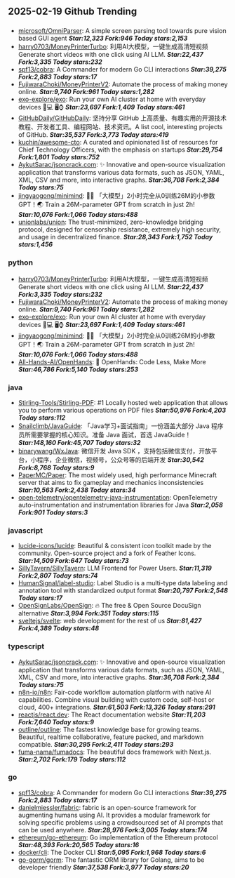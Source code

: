 ## 2025-02-19 Github Trending

### 
* [microsoft/OmniParser](https://github.com/microsoft/OmniParser): A simple screen parsing tool towards pure vision based GUI agent ***Star:12,323 Fork:946 Today stars:2,153***
* [harry0703/MoneyPrinterTurbo](https://github.com/harry0703/MoneyPrinterTurbo): 利用AI大模型，一键生成高清短视频 Generate short videos with one click using AI LLM. ***Star:22,437 Fork:3,335 Today stars:232***
* [spf13/cobra](https://github.com/spf13/cobra): A Commander for modern Go CLI interactions ***Star:39,275 Fork:2,883 Today stars:17***
* [FujiwaraChoki/MoneyPrinterV2](https://github.com/FujiwaraChoki/MoneyPrinterV2): Automate the process of making money online. ***Star:9,740 Fork:961 Today stars:1,282***
* [exo-explore/exo](https://github.com/exo-explore/exo): Run your own AI cluster at home with everyday devices 📱💻 🖥️⌚ ***Star:23,697 Fork:1,409 Today stars:461***
* [GitHubDaily/GitHubDaily](https://github.com/GitHubDaily/GitHubDaily): 坚持分享 GitHub 上高质量、有趣实用的开源技术教程、开发者工具、编程网站、技术资讯。A list cool, interesting projects of GitHub. ***Star:35,537 Fork:3,773 Today stars:419***
* [kuchin/awesome-cto](https://github.com/kuchin/awesome-cto): A curated and opinionated list of resources for Chief Technology Officers, with the emphasis on startups ***Star:29,754 Fork:1,801 Today stars:752***
* [AykutSarac/jsoncrack.com](https://github.com/AykutSarac/jsoncrack.com): ✨ Innovative and open-source visualization application that transforms various data formats, such as JSON, YAML, XML, CSV and more, into interactive graphs. ***Star:36,708 Fork:2,384 Today stars:75***
* [jingyaogong/minimind](https://github.com/jingyaogong/minimind): 🚀🚀 「大模型」2小时完全从0训练26M的小参数GPT！🌏 Train a 26M-parameter GPT from scratch in just 2h! ***Star:10,076 Fork:1,066 Today stars:488***
* [unionlabs/union](https://github.com/unionlabs/union): The trust-minimized, zero-knowledge bridging protocol, designed for censorship resistance, extremely high security, and usage in decentralized finance. ***Star:28,343 Fork:1,752 Today stars:1,456***

### python
* [harry0703/MoneyPrinterTurbo](https://github.com/harry0703/MoneyPrinterTurbo): 利用AI大模型，一键生成高清短视频 Generate short videos with one click using AI LLM. ***Star:22,437 Fork:3,335 Today stars:232***
* [FujiwaraChoki/MoneyPrinterV2](https://github.com/FujiwaraChoki/MoneyPrinterV2): Automate the process of making money online. ***Star:9,740 Fork:961 Today stars:1,282***
* [exo-explore/exo](https://github.com/exo-explore/exo): Run your own AI cluster at home with everyday devices 📱💻 🖥️⌚ ***Star:23,697 Fork:1,409 Today stars:461***
* [jingyaogong/minimind](https://github.com/jingyaogong/minimind): 🚀🚀 「大模型」2小时完全从0训练26M的小参数GPT！🌏 Train a 26M-parameter GPT from scratch in just 2h! ***Star:10,076 Fork:1,066 Today stars:488***
* [All-Hands-AI/OpenHands](https://github.com/All-Hands-AI/OpenHands): 🙌 OpenHands: Code Less, Make More ***Star:46,786 Fork:5,140 Today stars:253***

### java
* [Stirling-Tools/Stirling-PDF](https://github.com/Stirling-Tools/Stirling-PDF): #1 Locally hosted web application that allows you to perform various operations on PDF files ***Star:50,976 Fork:4,203 Today stars:112***
* [Snailclimb/JavaGuide](https://github.com/Snailclimb/JavaGuide): 「Java学习+面试指南」一份涵盖大部分 Java 程序员所需要掌握的核心知识。准备 Java 面试，首选 JavaGuide！ ***Star:148,160 Fork:45,707 Today stars:32***
* [binarywang/WxJava](https://github.com/binarywang/WxJava): 微信开发 Java SDK ，支持包括微信支付，开放平台，小程序，企业微信，视频号，公众号等的后端开发 ***Star:30,542 Fork:8,768 Today stars:9***
* [PaperMC/Paper](https://github.com/PaperMC/Paper): The most widely used, high performance Minecraft server that aims to fix gameplay and mechanics inconsistencies ***Star:10,563 Fork:2,438 Today stars:34***
* [open-telemetry/opentelemetry-java-instrumentation](https://github.com/open-telemetry/opentelemetry-java-instrumentation): OpenTelemetry auto-instrumentation and instrumentation libraries for Java ***Star:2,058 Fork:901 Today stars:3***

### javascript
* [lucide-icons/lucide](https://github.com/lucide-icons/lucide): Beautiful & consistent icon toolkit made by the community. Open-source project and a fork of Feather Icons. ***Star:14,509 Fork:647 Today stars:73***
* [SillyTavern/SillyTavern](https://github.com/SillyTavern/SillyTavern): LLM Frontend for Power Users. ***Star:11,319 Fork:2,807 Today stars:74***
* [HumanSignal/label-studio](https://github.com/HumanSignal/label-studio): Label Studio is a multi-type data labeling and annotation tool with standardized output format ***Star:20,797 Fork:2,548 Today stars:17***
* [OpenSignLabs/OpenSign](https://github.com/OpenSignLabs/OpenSign): 🔥 The free & Open Source DocuSign alternative ***Star:3,994 Fork:351 Today stars:115***
* [sveltejs/svelte](https://github.com/sveltejs/svelte): web development for the rest of us ***Star:81,427 Fork:4,389 Today stars:48***

### typescript
* [AykutSarac/jsoncrack.com](https://github.com/AykutSarac/jsoncrack.com): ✨ Innovative and open-source visualization application that transforms various data formats, such as JSON, YAML, XML, CSV and more, into interactive graphs. ***Star:36,708 Fork:2,384 Today stars:75***
* [n8n-io/n8n](https://github.com/n8n-io/n8n): Fair-code workflow automation platform with native AI capabilities. Combine visual building with custom code, self-host or cloud, 400+ integrations. ***Star:61,503 Fork:13,326 Today stars:291***
* [reactjs/react.dev](https://github.com/reactjs/react.dev): The React documentation website ***Star:11,203 Fork:7,640 Today stars:9***
* [outline/outline](https://github.com/outline/outline): The fastest knowledge base for growing teams. Beautiful, realtime collaborative, feature packed, and markdown compatible. ***Star:30,295 Fork:2,411 Today stars:293***
* [fuma-nama/fumadocs](https://github.com/fuma-nama/fumadocs): The beautiful docs framework with Next.js. ***Star:2,702 Fork:179 Today stars:112***

### go
* [spf13/cobra](https://github.com/spf13/cobra): A Commander for modern Go CLI interactions ***Star:39,275 Fork:2,883 Today stars:17***
* [danielmiessler/fabric](https://github.com/danielmiessler/fabric): fabric is an open-source framework for augmenting humans using AI. It provides a modular framework for solving specific problems using a crowdsourced set of AI prompts that can be used anywhere. ***Star:28,976 Fork:3,005 Today stars:174***
* [ethereum/go-ethereum](https://github.com/ethereum/go-ethereum): Go implementation of the Ethereum protocol ***Star:48,393 Fork:20,565 Today stars:16***
* [docker/cli](https://github.com/docker/cli): The Docker CLI ***Star:5,095 Fork:1,968 Today stars:6***
* [go-gorm/gorm](https://github.com/go-gorm/gorm): The fantastic ORM library for Golang, aims to be developer friendly ***Star:37,538 Fork:3,977 Today stars:20***
